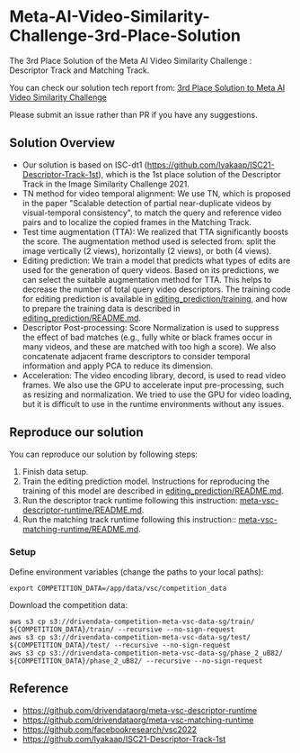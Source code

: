 # Meta-AI-Video-Similarity-Challenge-3rd-Place-Solution

The 3rd Place Solution of the Meta AI Video Similarity Challenge : Descriptor Track and Matching Track.

You can check our solution tech report from: [3rd Place Solution to Meta AI Video Similarity Challenge](https://arxiv.org/abs/2304.11964)

Please submit an issue rather than PR if you have any suggestions.

## Solution Overview

- Our solution is based on ISC-dt1 (https://github.com/lyakaap/ISC21-Descriptor-Track-1st), which is the 1st place solution of the Descriptor Track in the Image Similarity Challenge 2021.
- TN method for video temporal alignment: We use TN, which is proposed in the paper "Scalable detection of partial near-duplicate videos by visual-temporal consistency", to match the query and reference video pairs and to localize the copied frames in the Matching Track.
- Test time augmentation (TTA): We realized that TTA significantly boosts the score. The augmentation method used is selected from: split the image vertically (2 views), horizontally (2 views), or both (4 views).
- Editing prediction: We train a model that predicts what types of edits are used for the generation of query videos. Based on its predictions, we can select the suitable augmentation method for TTA. This helps to decrease the number of total query video descriptors. The training code for editing prediction is available in [editing_prediction/training](editing_prediction/training), and how to prepare the training data is described in [editing_prediction/README.md](editing_prediction/README.md).
- Descriptor Post-processing: Score Normalization is used to suppress the effect of bad matches (e.g., fully white or black frames occur in many videos, and these are matched with too high a score). We also concatenate adjacent frame descriptors to consider temporal information and apply PCA to reduce its dimension.
- Acceleration: The video encoding library, decord, is used to read video frames. We also use the GPU to accelerate input pre-processing, such as resizing and normalization. We tried to use the GPU for video loading, but it is difficult to use in the runtime environments without any issues.

<!-- - training: see [training/README.md](training/README.md) -->
<!-- - reproduce descriptor track: see [meta-vsc-descriptor-runtime/README.md](meta-vsc-descriptor-runtime/README.md) -->
<!-- - reproduce matching track: see [meta-vsc-matching-runtime/README.md](meta-vsc-matching-runtime/README.md) -->

## Reproduce our solution

You can reproduce our solution by following steps:

1. Finish data setup.
2. Train the editing prediction model. Instructions for reproducing the training of this model are described in [editing_prediction/README.md](editing_prediction/README.md).
3. Run the descriptor track runtime following this instruction: [meta-vsc-descriptor-runtime/README.md](meta-vsc-descriptor-runtime/README.md).
4. Run the matching track runtime following this instruction:: [meta-vsc-matching-runtime/README.md](meta-vsc-matching-runtime/README.md).

### Setup

Define environment variables (change the paths to your local paths):

```
export COMPETITION_DATA=/app/data/vsc/competition_data
```

Download the competition data:

```
aws s3 cp s3://drivendata-competition-meta-vsc-data-sg/train/ ${COMPETITION_DATA}/train/ --recursive --no-sign-request
aws s3 cp s3://drivendata-competition-meta-vsc-data-sg/test/ ${COMPETITION_DATA}/test/ --recursive --no-sign-request
aws s3 cp s3://drivendata-competition-meta-vsc-data-sg/phase_2_uB82/ ${COMPETITION_DATA}/phase_2_uB82/ --recursive --no-sign-request
```

## Reference
- https://github.com/drivendataorg/meta-vsc-descriptor-runtime
- https://github.com/drivendataorg/meta-vsc-matching-runtime
- https://github.com/facebookresearch/vsc2022
- https://github.com/lyakaap/ISC21-Descriptor-Track-1st
